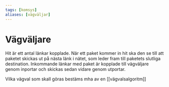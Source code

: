 ```yaml
---
tags: [komsys]
aliases: [vägväljar]
---
```

# Vägväljare 
Hit är ett antal länkar kopplade. När ett paket kommer in hit ska den se till att paketet skickas ut på nästa länk i nätet, som leder fram till paketets slutliga destination. 
Inkommande länkar med paket är kopplade till vägväljare genom inportar och skickas sedan vidare genom utportar. 

Vilka vägval som skall göras bestäms mha av en [[vägvalsalgoritm]]
